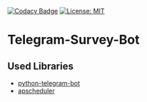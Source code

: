 [![Codacy Badge](https://api.codacy.com/project/badge/Grade/09efc3b1fd7242b08e136e9d55c169bc)](https://app.codacy.com/manual/Raze97/Telegram-Survey-Bot?utm_source=github.com&utm_medium=referral&utm_content=Raze97/Telegram-Survey-Bot&utm_campaign=Badge_Grade_Dashboard)
[![License: MIT](https://img.shields.io/badge/License-MIT-yellow.svg)](https://opensource.org/licenses/MIT)
# Telegram-Survey-Bot




## Used Libraries
- [python-telegram-bot](https://github.com/python-telegram-bot/python-telegram-bot)
- [apscheduler](https://github.com/agronholm/apscheduler)
